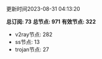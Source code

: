 更新时间2023-08-31 04:13:20

**总订阅: 73**
**总节点: 971**
**有效节点: 322**
- v2ray节点: 282
- ss节点: 13
- trojan节点: 27
